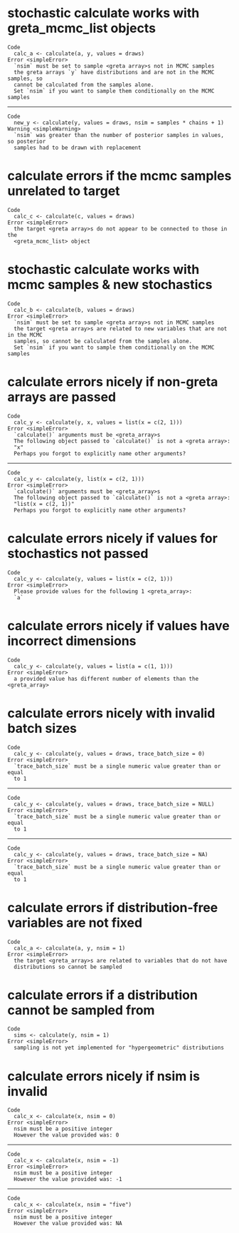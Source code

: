 # stochastic calculate works with greta_mcmc_list objects

    Code
      calc_a <- calculate(a, y, values = draws)
    Error <simpleError>
      `nsim` must be set to sample <greta array>s not in MCMC samples
      the greta arrays `y` have distributions and are not in the MCMC samples, so
      cannot be calculated from the samples alone.
      Set `nsim` if you want to sample them conditionally on the MCMC samples

---

    Code
      new_y <- calculate(y, values = draws, nsim = samples * chains + 1)
    Warning <simpleWarning>
      `nsim` was greater than the number of posterior samples in values, so posterior
      samples had to be drawn with replacement

# calculate errors if the mcmc samples unrelated to target

    Code
      calc_c <- calculate(c, values = draws)
    Error <simpleError>
      the target <greta array>s do not appear to be connected to those in the
      <greta_mcmc_list> object

# stochastic calculate works with mcmc samples & new stochastics

    Code
      calc_b <- calculate(b, values = draws)
    Error <simpleError>
      `nsim` must be set to sample <greta array>s not in MCMC samples
      the target <greta array>s are related to new variables that are not in the MCMC
      samples, so cannot be calculated from the samples alone.
      Set `nsim` if you want to sample them conditionally on the MCMC samples

# calculate errors nicely if non-greta arrays are passed

    Code
      calc_y <- calculate(y, x, values = list(x = c(2, 1)))
    Error <simpleError>
      `calculate()` arguments must be <greta_array>s
      The following object passed to `calculate()` is not a <greta array>:
      "x"
      Perhaps you forgot to explicitly name other arguments?

---

    Code
      calc_y <- calculate(y, list(x = c(2, 1)))
    Error <simpleError>
      `calculate()` arguments must be <greta_array>s
      The following object passed to `calculate()` is not a <greta array>:
      "list(x = c(2, 1))"
      Perhaps you forgot to explicitly name other arguments?

# calculate errors nicely if values for stochastics not passed

    Code
      calc_y <- calculate(y, values = list(x = c(2, 1)))
    Error <simpleError>
      Please provide values for the following 1 <greta_array>:
      `a`

# calculate errors nicely if values have incorrect dimensions

    Code
      calc_y <- calculate(y, values = list(a = c(1, 1)))
    Error <simpleError>
      a provided value has different number of elements than the <greta_array>

# calculate errors nicely with invalid batch sizes

    Code
      calc_y <- calculate(y, values = draws, trace_batch_size = 0)
    Error <simpleError>
      `trace_batch_size` must be a single numeric value greater than or equal
      to 1

---

    Code
      calc_y <- calculate(y, values = draws, trace_batch_size = NULL)
    Error <simpleError>
      `trace_batch_size` must be a single numeric value greater than or equal
      to 1

---

    Code
      calc_y <- calculate(y, values = draws, trace_batch_size = NA)
    Error <simpleError>
      `trace_batch_size` must be a single numeric value greater than or equal
      to 1

# calculate errors if distribution-free variables are not fixed

    Code
      calc_a <- calculate(a, y, nsim = 1)
    Error <simpleError>
      the target <greta_array>s are related to variables that do not have
      distributions so cannot be sampled

# calculate errors if a distribution cannot be sampled from

    Code
      sims <- calculate(y, nsim = 1)
    Error <simpleError>
      sampling is not yet implemented for "hypergeometric" distributions

# calculate errors nicely if nsim is invalid

    Code
      calc_x <- calculate(x, nsim = 0)
    Error <simpleError>
      nsim must be a positive integer
      However the value provided was: 0

---

    Code
      calc_x <- calculate(x, nsim = -1)
    Error <simpleError>
      nsim must be a positive integer
      However the value provided was: -1

---

    Code
      calc_x <- calculate(x, nsim = "five")
    Error <simpleError>
      nsim must be a positive integer
      However the value provided was: NA

